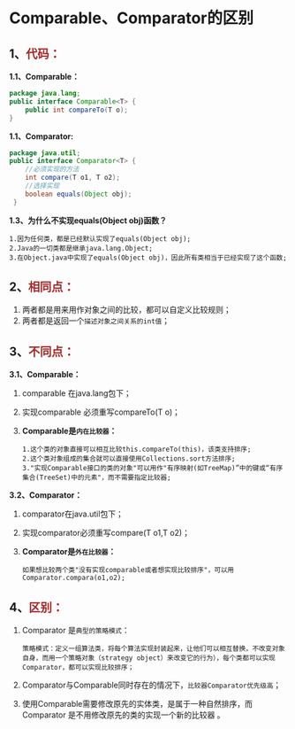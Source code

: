 # Comparable、Comparator的区别

## 1、<span style="color:brown">代码：</span>

**1.1、Comparable：**

```java
package java.lang;
public interface Comparable<T> {
    public int compareTo(T o);
}
```

**1.1、Comparator:**

```java
package java.util;
public interface Comparator<T> {
    //必须实现的方法
    int compare(T o1, T o2);
    //选择实现
    boolean equals(Object obj);
 }
```

**1.3、为什么不实现equals(Object obj)函数？**

```apl
1.因为任何类，都是已经默认实现了equals(Object obj);
2.Java的一切类都是继承java.lang.Object;
3.在Object.java中实现了equals(Object obj)，因此所有类相当于已经实现了这个函数;
```

## 2、<span style="color:brown">相同点：</span>

1. 两者都是用来用作对象之间的比较，都可以自定义比较规则；
2. 两者都是返回一个`描述对象之间关系的int值`；

## 3、<span style="color:brown">不同点：</span>

**3.1、Comparable：**

1. comparable 在java.lang包下；

2. 实现comparable 必须重写compareTo(T o)；

3. **Comparable是`内在比较器`：**

   ```apl
   1.这个类的对象直接可以相互比较this.compareTo(this)，该类支持排序;
   2.这个类对象组成的集合就可以直接使用Collections.sort方法排序;
   3."实现Comparable接口的类的对象"可以用作"有序映射(如TreeMap)”中的键或“有序集合(TreeSet)中的元素"，而不需要指定比较器;
   ```

**3.2、Comparator：**

1. comparator在java.util包下；

2. 实现comparator必须重写compare(T o1,T o2)；

3. **Comparator是`外在比较器`：**

   ```apl
   如果想比较两个类"没有实现comparable或者想实现比较排序"，可以用Comparator.compara(o1,o2);
   ```

## 4、<span style="color:brown">区别：</span>

1. Comparator 是`典型的策略模式`：

   ```apl
   策略模式：定义一组算法类，将每个算法实现封装起来，让他们可以相互替换，不改变对象自身，而用一个策略对象（strategy object）来改变它的行为），每个类都可以实现Comparator，都可以实现比较排序；
   ```

2. Comparator与Comparable同时存在的情况下，`比较器Comparator优先级高`；

3. 使用Comparable需要修改原先的实体类，是属于一种自然排序，而Comparator 是不用修改原先的类的实现一个新的比较器 。